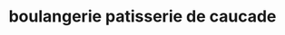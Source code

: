 ---
title: "boulangerie patisserie de caucade"
url: /nice/boulangerie-patisserie-de-caucade/
shop: boulangerie
---